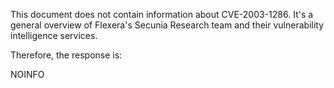 This document does not contain information about CVE-2003-1286. It's a general overview of Flexera's Secunia Research team and their vulnerability intelligence services.

Therefore, the response is:

NOINFO